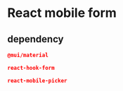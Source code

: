 # React mobile form

## dependency

```json
@mui/material

react-hook-form

react-mobile-picker
```
